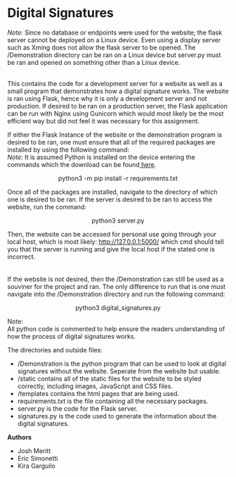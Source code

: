 # Digital Signatures

<i> Note: </i> Since no database or endpoints were used for the website; the flask server cannot be deployed on a Linux device. Even using a display server such as Xming does not allow the flask server to be opened. The /Demonstration directory can be ran on a Linux device but server.py must be ran and opened on something other than a Linux device. 

<br>
This contains the code for a development server for a website as well as a small program that demonstrates how a digital signature works. The website is ran using Flask, hence why it is only a development server and not production. If desired to be ran on a production server, the Flask application can be run with Nginx using Gunicorn which would most likely be the most efficient way but did not feel it was necessary for this assignment.

If either the Flask Instance of the website or the demonstration program is desired to be ran, one must ensure that all of the required packages are installed by using the following command:<br>
<i> Note: </i> It is assumed Python is installed on the device entering the commands which the download can be found<a href="https://www.python.org/downloads/release/python-390/" target="_blank"> here</a>.
<p align="center">
   python3 -m pip install -r requirements.txt 
</p>

Once all of the packages are installed, navigate to the directory of which one is desired to be ran. If the server is desired to be ran to access the website, run the command:

<p align="center">
   python3 server.py
</p>

Then, the website can be accessed for personal use going through your local host, which is most likely: http://127.0.0.1:5000/ which cmd should tell you that the server is running and give the local host if the stated one is incorrect. 
<br> <br> <br>
If the website is not desired, then the /Demonstration can still be used as a souviner for the project and ran. The only difference to run that is one must navigate into the /Demonstration directory and run the following command:  

<p align="center">
   python3 digital_signatures.py
</p>

Note: <br>
All python code is commented to help ensure the readers understanding of how the process of digital signatures works.

The directories and outside files: 
   - /Demonstration is the python program that can be used to look at digital signatures without the website. Seperate from the website but usable.
   - /static contains all of the static files for the website to be styled correctly, including images, JavaScript and CSS files.  
   - /templates contains the html pages that are being used. 
   - requirements.txt is the file containing all the necessary packages.
   - server.py is the code for the Flask server.
   - signatures.py is the code used to generate the information about the digital signatures.
   
   
<b> Authors </b>
<ul> 
   <li> Josh Meritt  </li>
   <li> Eric Simonetti  </li>
   <li> Kira Garguilo  </li>
</ul>
